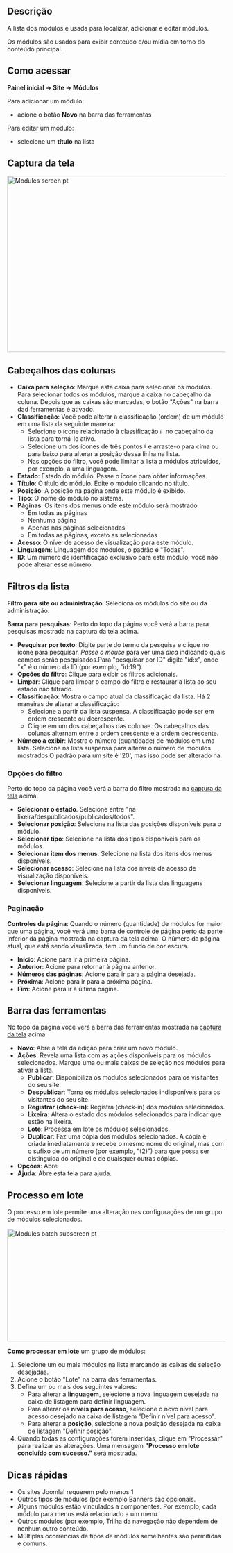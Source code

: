 <!-- Filename: Help4.x:Modules / Display title: Módulos -->

## Descrição

A lista dos módulos é usada para localizar, adicionar e editar módulos.

Os módulos são usados para exibir conteúdo e/ou mídia em torno do
conteúdo principal.

## Como acessar

**Painel inicial → Site → Módulos**

Para adicionar um módulo:

- acione o botão **Novo** na barra das ferramentas

Para editar um módulo:

- selecione um **título** na lista

## Captura da tela

<img
src="https://docs.joomla.org/images/thumb/9/99/Help-4x-Modules-screen-pt-br.png/800px-Help-4x-Modules-screen-pt-br.png"
decoding="async"
srcset="https://docs.joomla.org/images/thumb/9/99/Help-4x-Modules-screen-pt-br.png/1200px-Help-4x-Modules-screen-pt-br.png 1.5x, https://docs.joomla.org/images/thumb/9/99/Help-4x-Modules-screen-pt-br.png/1600px-Help-4x-Modules-screen-pt-br.png 2x"
data-file-width="2880" data-file-height="1460" width="800" height="406"
alt="Modules screen pt" />

## Cabeçalhos das colunas

- **Caixa para seleção**: Marque esta caixa para selecionar os módulos.
  Para selecionar todos os módulos, marque a caixa no cabeçalho da
  coluna. Depois que as caixas são marcadas, o botão "Ações" na barra
  dad ferramentas é ativado.
- **Classificação**: Você pode alterar a classificação (ordem) de um
  módulo em uma lista da seguinte maneira:
  - Selecione o ícone relacionado à classificação <img
    src="https://docs.joomla.org/images/thumb/7/79/Help-4x-Ordering-colheader-icon.png/9px-Help-4x-Ordering-colheader-icon.png"
    decoding="async"
    srcset="https://docs.joomla.org/images/thumb/7/79/Help-4x-Ordering-colheader-icon.png/14px-Help-4x-Ordering-colheader-icon.png 1.5x, https://docs.joomla.org/images/7/79/Help-4x-Ordering-colheader-icon.png 2x"
    data-file-width="18" data-file-height="23" width="9" height="12"
    alt="ícone relacionado à classificação" /> no cabeçalho da lista
    para torná-lo ativo.
  - Selecione um dos ícones de três pontos <img
    src="https://docs.joomla.org/images/thumb/a/a0/Help-4x-Ordering-colheader-grab-bar-icon.png/5px-Help-4x-Ordering-colheader-grab-bar-icon.png"
    decoding="async"
    srcset="https://docs.joomla.org/images/thumb/a/a0/Help-4x-Ordering-colheader-grab-bar-icon.png/8px-Help-4x-Ordering-colheader-grab-bar-icon.png 1.5x, https://docs.joomla.org/images/a/a0/Help-4x-Ordering-colheader-grab-bar-icon.png 2x"
    data-file-width="9" data-file-height="27" width="5" height="15"
    alt="ícones de três pontos" /> e arraste-o para cima ou para baixo
    para alterar a posição dessa linha na lista.
  - Nas opções do filtro, você pode limitar a lista a módulos
    atribuídos, por exemplo, a uma linguagem.
- **Estado**: Estado do módulo. Passe o ícone para obter informações.
- **Título**: O título do módulo. Edite o módulo clicando no título.
- **Posição**: A posição na página onde este módulo é exibido.
- **Tipo**: O nome do módulo no sistema.
- **Páginas**: Os itens dos menus onde este módulo será mostrado.
  - Em todas as páginas
  - Nenhuma página
  - Apenas nas páginas selecionadas
  - Em todas as páginas, exceto as selecionadas
- **Acesso**: O nível de
  acesso
  de visualização para este módulo.
- **Linguagem**: Linguagem dos módulos, o padrão é "Todas".
- **ID**: Um número de identificação exclusivo para este módulo, você
  não pode alterar esse número.

## Filtros da lista

**Filtro para site ou administração**: Seleciona os módulos do site ou
da administração.

**Barra para pesquisas**: Perto do topo da página você verá a barra para
pesquisas mostrada na captura da tela acima.

- **Pesquisar por texto**: Digite parte do termo da pesquisa e clique no
  ícone para pesquisar. *Passe o mouse* para ver uma *dica* indicando
  quais campos serão pesquisados.Para "pesquisar por ID" digite "id:x",
  onde "x" é o número da ID (por exemplo, "id:19").
- **Opções do filtro**: Clique para exibir os filtros adicionais.
- **Limpar**: Clique para limpar o campo do filtro e restaurar a lista
  ao seu estado não filtrado.
- **Classificação**: Mostra o campo atual da classificação da lista. Há
  2 maneiras de alterar a classificação:
  - Selecione a partir da lista suspensa. A classificação pode ser em
    ordem crescente ou decrescente.
  - Clique em um dos cabeçalhos das colunae. Os cabeçalhos das colunas
    alternam entre a ordem crescente e a ordem decrescente.
- **Número a exibir**: Mostra o número (quantidade) de módulos em uma
  lista. Selecione na lista suspensa para alterar o número de módulos
  mostrados.O padrão para um site é '20', mas isso pode ser alterado na


### Opções do filtro

Perto do topo da página você verá a barra do filtro mostrada na [captura
da tela](#screenshot) acima.

- **Selecionar o estado**. Selecione entre "na
  lixeira/despublicados/publicados/todos".
- **Selecionar posição**: Selecione na lista das posições disponíveis
  para o módulo.
- **Selecionar tipo**: Selecione na lista dos tipos disponíveis para os
  módulos.
- **Selecionar item dos menus**: Selecione na lista dos itens dos menus
  disponíveis.
- **Selecionar acesso**: Selecione na lista dos níveis de acesso de
  visualização disponíveis.
- **Selecionar linguagem**: Selecione a partir da lista das linguagens
  disponíveis.

### Paginação

**Controles da página**: Quando o número (quantidade) de módulos for
maior que uma página, você verá uma barra de controle de página perto da
parte inferior da página mostrada na captura da tela
acima. O número da página atual, que está sendo visualizada, tem um
fundo de cor escura.

- **Início**: Acione para ir à primeira página.
- **Anterior**: Acione para retornar à página anterior.
- **Números das páginas**: Acione para ir para a página desejada.
- **Próxima**: Acione para ir para a próxima página.
- **Fim**: Acione para ir à última página.

## Barra das ferramentas

No topo da página você verá a barra das ferramentas mostrada na [captura
da tela](#screenshot) acima.

- **Novo**: Abre a tela da edição para criar um novo módulo.
- **Ações**: Revela uma lista com as ações disponíveis para os módulos
  selecionados. Marque uma ou mais caixas de seleção nos módulos para
  ativar a lista.
  - **Publicar**: Disponibiliza os módulos selecionados para os
    visitantes do seu site.
  - **Despublicar**: Torna os módulos selecionados indisponíveis para os
    visitantes do seu site.
  - **Registrar (check-in)**: Registra (check-in) dos módulos
    selecionados.
  - **Lixeira**: Altera o estado dos módulos selecionados para indicar
    que estão na lixeira.
  - **Lote**: Processa em lote os módulos selecionados.
  - **Duplicar**: Faz uma cópia dos módulos selecionados. A cópia é
    criada imediatamente e recebe o mesmo nome do original, mas com o
    sufixo de um número (por exemplo, "(2)") para que possa ser
    distinguida do original e de quaisquer outras cópias.
- **Opções**: Abre
- **Ajuda**: Abre esta tela para ajuda.

## Processo em lote

O processo em lote permite uma alteração nas configurações de um grupo
de módulos selecionados.

<img
src="https://docs.joomla.org/images/thumb/4/42/Help-4x-Modules-batch-subscreen-pt-br.png/600px-Help-4x-Modules-batch-subscreen-pt-br.png"
decoding="async"
srcset="https://docs.joomla.org/images/thumb/4/42/Help-4x-Modules-batch-subscreen-pt-br.png/900px-Help-4x-Modules-batch-subscreen-pt-br.png 1.5x, https://docs.joomla.org/images/thumb/4/42/Help-4x-Modules-batch-subscreen-pt-br.png/1200px-Help-4x-Modules-batch-subscreen-pt-br.png 2x"
data-file-width="1598" data-file-height="691" width="600" height="259"
alt="Modules batch subscreen pt" />

**Como processar em lote** um grupo de módulos:

1.  Selecione um ou mais módulos na lista marcando as caixas de seleção
    desejadas.
2.  Acione o botão "Lote" na barra das ferramentas.
3.  Defina um ou mais dos seguintes valores:
    - Para alterar a **linguagem**, selecione a nova linguagem desejada
      na caixa de listagem para definir linguagem.
    - Para alterar os **níveis para acesso**, selecione o novo nível
      para acesso desejado na caixa de listagem "Definir nível para
      acesso".
    - Para alterar a **posição**, selecione a nova posição desejada na
      caixa de listagem "Definir posição".
4.  Quando todas as configurações forem inseridas, clique em "Processar"
    para realizar as alterações. Uma mensagem **"Processo em lote
    concluído com sucesso."** será mostrada.

## Dicas rápidas

- Os sites Joomla! requerem pelo menos 1
- Outros tipos de módulos (por exemplo
  Banners
  são opcionais.
- Alguns módulos estão vinculados a componentes. Por exemplo, cada
  módulo para menus está relacionado a um
  menu.
- Outros módulos (por exemplo, Trilha da
  navegação
  não dependem de nenhum outro conteúdo.
- Múltiplas ocorrências de tipos de módulos semelhantes são permitidas e
  comuns.
